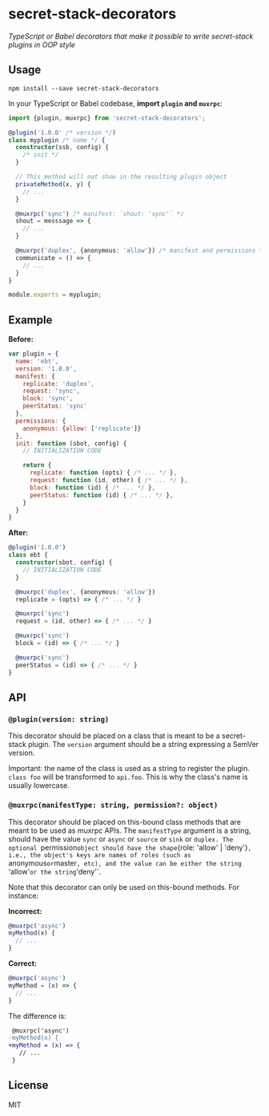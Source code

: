 # secret-stack-decorators

_TypeScript or Babel decorators that make it possible to write secret-stack plugins in OOP style_

## Usage

```
npm install --save secret-stack-decorators
```

In your TypeScript or Babel codebase, **import `plugin` and `muxrpc`**:

```typescript
import {plugin, muxrpc} from 'secret-stack-decorators';

@plugin('1.0.0' /* version */)
class myplugin /* name */ {
  constructor(ssb, config) {
    /* init */
  }

  // This method will not show in the resulting plugin object
  privateMethod(x, y) {
    // ...
  }

  @muxrpc('sync') /* manifest: `shout: 'sync'` */
  shout = messsage => {
    // ...
  }

  @muxrpc('duplex', {anonymous: 'allow'}) /* manifest and permissions */
  communicate = () => {
    // ...
  }
}

module.exports = myplugin;
```

## Example

**Before:**

```js
var plugin = {
  name: 'ebt',
  version: '1.0.0',
  manifest: {
    replicate: 'duplex',
    request: 'sync',
    block: 'sync',
    peerStatus: 'sync'
  },
  permissions: {
    anonymous: {allow: ['replicate']}
  },
  init: function (sbot, config) {
    // INITIALIZATION CODE

    return {
      replicate: function (opts) { /* ... */ },
      request: function (id, other) { /* ... */ },
      block: function (id) { /* ... */ },
      peerStatus: function (id) { /* ... */ },
    }
  }
}
```

**After:**

```typescript
@plugin('1.0.0')
class ebt {
  constructor(sbot, config) {
    // INITIALIZATION CODE
  }

  @muxrpc('duplex', {anonymous: 'allow'})
  replicate = (opts) => { /* ... */ }

  @muxrpc('sync')
  request = (id, other) => { /* ... */ }

  @muxrpc('sync')
  block = (id) => { /* ... */ }

  @muxrpc('sync')
  peerStatus = (id) => { /* ... */ }
}
```

## API

### `@plugin(version: string)`

This decorator should be placed on a class that is meant to be a secret-stack plugin. The `version` argument should be a string expressing a SemVer version.

Important: the name of the class is used as a string to register the plugin. `class foo` will be transformed to `api.foo`. This is why the class's name is usually lowercase.

### `@muxrpc(manifestType: string, permission?: object)`

This decorator should be placed on this-bound class methods that are meant to be used as muxrpc APIs. The `manifestType` argument is a string, should have the value `sync` or `async` or `source` or `sink` or `duplex. The optional `permission` object should have the shape `{role: 'allow' | 'deny'}`, i.e., the object's keys are names of roles (such as `anonymous` or `master`, etc), and the value can be either the string `'allow'` or the string `'deny'`.

Note that this decorator can only be used on this-bound methods. For instance:

**Incorrect:**

```js
@muxrpc('async')
myMethod(x) {
  // ...
}
```

**Correct:**

```js
@muxrpc('async')
myMethod = (x) => {
  // ...
}
```

The difference is:

```diff
 @muxrpc('async')
-myMethod(x) {
+myMethod = (x) => {
   // ...
 }
```

## License

MIT

